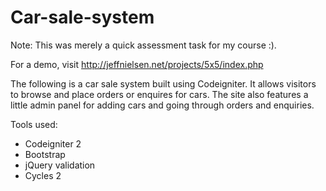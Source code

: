 # Car-sale-system

Note: This was merely a quick assessment task for my course :).

For a demo, visit http://jeffnielsen.net/projects/5x5/index.php

The following is a car sale system built using Codeigniter. It allows visitors to browse and place orders or enquires for cars. The site also features a little admin panel for adding cars and going through orders and enquiries.

Tools used:
- Codeigniter 2
- Bootstrap
- jQuery validation
- Cycles 2
